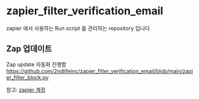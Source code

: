 # zapier_filter_verification_email

zapier 에서 사용하는 Run script 를 관리하는 repository 입니다


## Zap 업데이트

Zap update 자동화 진행함
https://github.com/2ndlifeinc/zapier_filter_verification_email/blob/main/zapier_filter_block.py

참고: [zapier 계정](https://www.notion.so/2ndlife/zapier-1aad63a3ec1a80e086c9c85a403bc0ea)
